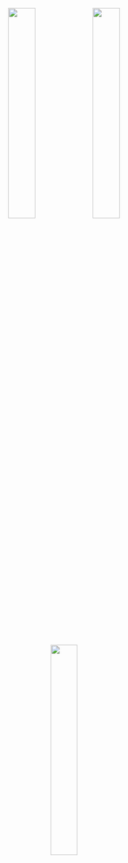 <p align="middle">
	<img src="https://emojis.slackmojis.com/emojis/images/1643514139/978/conga_parrot.gif" width="33%"/>
	<img src="https://emojis.slackmojis.com/emojis/images/1643514139/978/conga_parrot.gif" width="33%"/>
	<img src="https://emojis.slackmojis.com/emojis/images/1643514139/978/conga_parrot.gif" width="33%"/>
</p>
